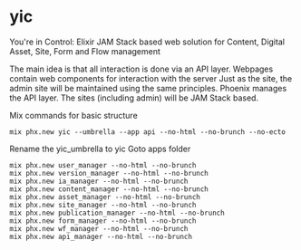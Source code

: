 # yic
You're in Control: Elixir JAM Stack based web solution for 
Content, Digital Asset, Site, Form and Flow management

The main idea is that all interaction is done via an API layer.
Webpages contain web components for interaction with the server
Just as the site, the admin site will be maintained using the same principles.
Phoenix manages the API layer. The sites (including admin) will be JAM Stack based.

Mix commands for basic structure

```
mix phx.new yic --umbrella --app api --no-html --no-brunch --no-ecto
```

Rename the yic_umbrella to yic
Goto apps folder

```
mix phx.new user_manager --no-html --no-brunch
mix phx.new version_manager --no-html --no-brunch
mix phx.new ia_manager --no-html --no-brunch
mix phx.new content_manager --no-html --no-brunch
mix phx.new asset_manager --no-html --no-brunch
mix phx.new site_manager --no-html --no-brunch
mix phx.new publication_manager --no-html --no-brunch
mix phx.new form_manager --no-html --no-brunch
mix phx.new wf_manager --no-html --no-brunch
mix phx.new api_manager --no-html --no-brunch
```